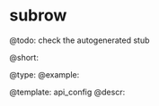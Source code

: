 subrow
=============

@todo:
	check the autogenerated stub


@short:
	

@type: 
@example:


@template:	api_config
@descr:


